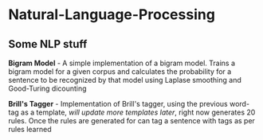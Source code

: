 # Natural-Language-Processing

## Some NLP stuff

__Bigram Model__ - A simple implementation of a bigram model. Trains a bigram model for a given corpus and calculates the probability for a sentence to be recognized by that model using Laplase smoothing and Good-Turing dicounting

__Brill's Tagger__ - Implementation of Brill's tagger, using the previous word-tag as a template, _will update more templates later_, right now generates 20 rules. Once the rules are generated for can tag a sentence with tags as per rules learned
